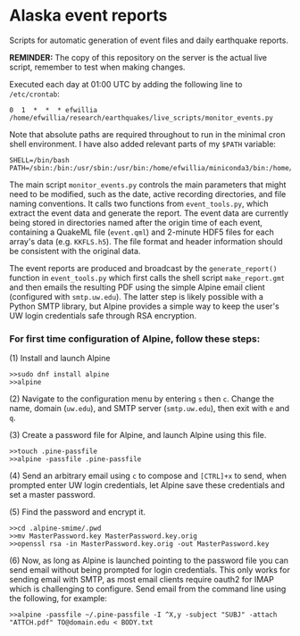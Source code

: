 # Alaska event reports

Scripts for automatic generation of event files and daily earthquake reports. 

<b>REMINDER:</b> The copy of this repository on the server is the actual live script, remember to test when making changes. 

Executed each day at 01:00 UTC by adding the following line to `/etc/crontab`:
```
0  1  *  *  * efwillia  /home/efwillia/research/earthquakes/live_scripts/monitor_events.py
```

Note that absolute paths are required throughout to run in the minimal cron shell environment. I have also added relevant parts of my `$PATH` variable:
```
SHELL=/bin/bash
PATH=/sbin:/bin:/usr/sbin:/usr/bin:/home/efwillia/miniconda3/bin:/home/efwillia/miniconda3/condabin:/home/efwillia/.local/bin:/home/efwillia/bin
```

The main script `monitor_events.py` controls the main parameters that might need to be modified, such as the date, active recording directories, and file naming conventions. It calls two functions from `event_tools.py`, which extract the event data and generate the report. The event data are currently being stored in directories named after the origin time of each event, containing a QuakeML file (`event.qml`) and 2-minute HDF5 files for each array's data (e.g. `KKFLS.h5`). The file format and header information should be consistent with the original data. 

The event reports are produced and broadcast by the `generate_report()` function in `event_tools.py` which first calls the shell script `make_report.gmt` and then emails the resulting PDF using the simple Alpine email client (configured with `smtp.uw.edu`). The latter step is likely possible with a Python SMTP library, but Alpine provides a simple way to keep the user's UW login credentials safe through RSA encryption.

### For first time configuration of Alpine, follow these steps:
(1) Install and launch Alpine
```
>>sudo dnf install alpine
>>alpine
```

(2) Navigate to the configuration menu by entering `s` then `c`. Change the name, domain (`uw.edu`), and SMTP server (`smtp.uw.edu`), then exit with `e` and `q`.

(3) Create a password file for Alpine, and launch Alpine using this file.
```
>>touch .pine-passfile
>>alpine -passfile .pine-passfile
```

(4) Send an arbitrary email using `c` to compose and `[CTRL]+x` to send, when prompted enter UW login credentials, let Alpine save these credentials and set a master password. 

(5) Find the password and encrypt it.
```
>>cd .alpine-smime/.pwd
>>mv MasterPassword.key MasterPassword.key.orig
>>openssl rsa -in MasterPassword.key.orig -out MasterPassword.key
```

(6) Now, as long as Alpine is launched pointing to the password file you can send email without being prompted for login credentials. This only works for sending email with SMTP, as most email clients require oauth2 for IMAP which is challenging to configure. Send email from the command line using the following, for example:
```
>>alpine -passfile ~/.pine-passfile -I ^X,y -subject "SUBJ" -attach "ATTCH.pdf" TO@domain.edu < BODY.txt
```


